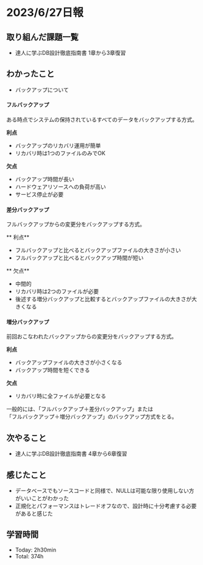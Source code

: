 # 2023/6/27日報

## 取り組んだ課題一覧
- 達人に学ぶDB設計徹底指南書 1章から3章復習

## わかったこと
- バックアップについて

#### フルバックアップ
ある時点でシステムの保持されているすべてのデータをバックアップする方式。<br>

**利点**<br>

- バックアップのリカバリ運用が簡単
- リカバリ時は1つのファイルのみでOK

**欠点**<br>

- バックアップ時間が長い
- ハードウェアリソースへの負荷が高い
- サービス停止が必要

#### 差分バックアップ
フルバックアップからの変更分をバックアップする方式。<br>

** 利点**<br>
- フルバックアップと比べるとバックアップファイルの大きさが小さい
- フルバックアップと比べるとバックアップ時間が短い

** 欠点**<br>
- 中間的
- リカバリ時は2つのファイルが必要
- 後述する増分バックアップと比較するとバックアップファイルの大きさが大きくなる


#### 増分バックアップ
前回おこなわれたバックアップからの変更分をバックアップする方式。<br>

**利点**<br>
- バックアップファイルの大きさが小さくなる
- バックアップ時間を短くできる

**欠点**<br>
- リカバリ時に全ファイルが必要となる


一般的には、「フルバックアップ＋差分バックアップ」または<br>
「フルバックアップ＋増分バックアップ」のバックアップ方式をとる。



## 次やること
- 達人に学ぶDB設計徹底指南書 4章から6章復習

## 感じたこと
- データベースでもソースコードと同様で、NULLは可能な限り使用しない方がいいことがわかった
- 正規化とパフォーマンスはトレードオフなので、設計時に十分考慮する必要があると感じた


## 学習時間
- Today: 2h30min
- Total: 374h
